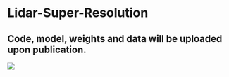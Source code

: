 # Lidar-Super-Resolution

## Code, model, weights and data will be uploaded upon publication.

![](/media/stevens-lidar.gif)
